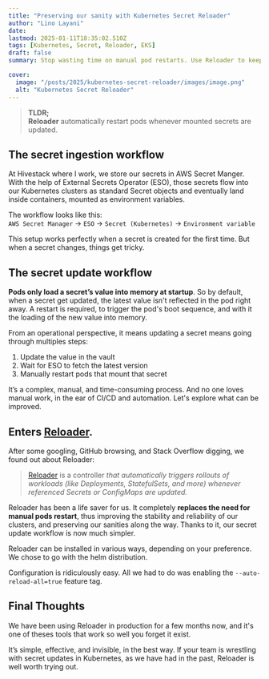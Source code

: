 ```yaml
---
title: "Preserving our sanity with Kubernetes Secret Reloader"
author: "Lino Layani"
date:
lastmod: 2025-01-11T18:35:02.510Z
tags: [Kubernetes, Secret, Reloader, EKS]
draft: false
summary: Stop wasting time on manual pod restarts. Use Reloader to keep mounted Kubernetes secrets always up to date.

cover:
  image: "/posts/2025/kubernetes-secret-reloader/images/image.png"
  alt: "Kubernetes Secret Reloader"
---
```


> **TLDR;**  
> **Reloader** automatically restart pods whenever mounted secrets are updated.

## The secret ingestion workflow

At Hivestack where I work, we store our secrets in AWS Secret Manger.  
With the help of External Secrets Operator (ESO), those secrets flow into our Kubernetes clusters as standard Secret objects and eventually land inside containers, mounted as environment variables.

The workflow looks like this:  
`AWS Secret Manager` -> `ESO` -> `Secret (Kubernetes)` -> `Environment variable`

This setup works perfectly when a secret is created for the first time. But when a secret changes, things get tricky.

## The secret update workflow

**Pods only load a secret’s value into memory at startup**.
So by default, when a secret get updated, the latest value isn't reflected in the pod right away. A restart is required, to trigger the pod's boot sequence, and with it the loading of the new value into memory.

From an operational perspective, it means updating a secret means going through multiples steps:

1. Update the value in the vault
2. Wait for ESO to fetch the latest version
3. Manually restart pods that mount that secret

It’s a complex, manual, and time-consuming process. And no one loves manual work, in the ear of CI/CD and automation. Let's explore what can be improved.

## Enters [Reloader](https://github.com/stakater/Reloader).

After some googling, GitHub browsing, and Stack Overflow digging, we found out about Reloader:

> [Reloader](https://github.com/stakater/Reloader) is a controller _that automatically triggers rollouts of workloads (like Deployments, StatefulSets, and more) whenever referenced Secrets or ConfigMaps are updated._

Reloader has been a life saver for us. It completely **replaces the need for manual pods restart**, thus improving the stability and reliability of our clusters, and preserving our sanities along the way. Thanks to it, our secret update workflow is now much simpler.

Reloader can be installed in various ways, depending on your preference. We chose to go with the helm distribution.

Configuration is ridiculously easy. All we had to do was enabling the `--auto-reload-all=true` feature tag.

## Final Thoughts

We have been using Reloader in production for a few months now, and it's one of theses tools that work so well you forget it exist.

It’s simple, effective, and invisible, in the best way. If your team is wrestling with secret updates in Kubernetes, as we have had in the past, Reloader is well worth trying out.
